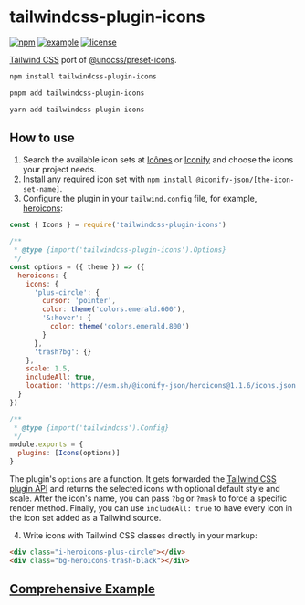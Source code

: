 # tailwindcss-plugin-icons

[![npm](https://img.shields.io/npm/v/tailwindcss-plugin-icons)](https://www.npmjs.com/package/tailwindcss-plugin-icons)
[![example](https://img.shields.io/badge/exmaple-StackBlitz-green)](https://stackblitz.com/github/JensDll/tailwindcss-plugin-icons/tree/main/playground/vue?file=tailwind.config.cjs)
[![license](https://img.shields.io/npm/l/tailwindcss-plugin-icons?color=lightgrey)](https://github.com/JensDll/tailwindcss-plugin-icons/blob/main/LICENSE)

[Tailwind CSS](https://tailwindcss.com/docs/installation) port of [@unocss/preset-icons](https://github.com/unocss/unocss/tree/main/packages/preset-icons/).

```bash
npm install tailwindcss-plugin-icons
```

```bash
pnpm add tailwindcss-plugin-icons
```

```bash
yarn add tailwindcss-plugin-icons
```

## How to use

1. Search the available icon sets at [Icônes](https://icones.js.org/collection/all?s=) or [Iconify](https://icon-sets.iconify.design/) and choose the icons your project needs.
2. Install any required icon set with `npm install @iconify-json/[the-icon-set-name]`.
3. Configure the plugin in your `tailwind.config` file, for example, [heroicons](https://heroicons.com/):

```js
const { Icons } = require('tailwindcss-plugin-icons')

/**
 * @type {import('tailwindcss-plugin-icons').Options}
 */
const options = ({ theme }) => ({
  heroicons: {
    icons: {
      'plus-circle': {
        cursor: 'pointer',
        color: theme('colors.emerald.600'),
        '&:hover': {
          color: theme('colors.emerald.800')
        }
      },
      'trash?bg': {}
    },
    scale: 1.5,
    includeAll: true,
    location: 'https://esm.sh/@iconify-json/heroicons@1.1.6/icons.json'
  }
})

/**
 * @type {import('tailwindcss').Config}
 */
module.exports = {
  plugins: [Icons(options)]
}
```

The plugin's `options` are a function. It gets forwarded the [Tailwind CSS plugin API](https://tailwindcss.com/docs/plugins) and returns the selected icons with optional default style and scale. After the icon's name, you can pass `?bg` or `?mask` to force a specific render method. Finally, you can use `includeAll: true` to have every icon in the icon set added as a Tailwind source.

<!-- markdownlint-disable ol-prefix -->

4. Write icons with Tailwind CSS classes directly in your markup:

<!-- markdownlint-enable ol-prefix -->

```html
<div class="i-heroicons-plus-circle"></div>
<div class="bg-heroicons-trash-black"></div>
```

## [Comprehensive Example](https://stackblitz.com/github/JensDll/tailwindcss-plugin-icons/tree/main/playground/vue?file=tailwind.config.cjs)
